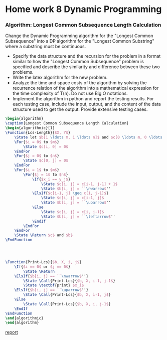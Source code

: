 # Home work 8 Dynamic Programming

### Algorithm: Longest Common Subsequence Length Calculation

Change the Dynamic Programming algorithm for the "Longest Common Subsequence" into a DP algorithm for the "Longest Common Substring" where a substring must be continuous.

* Specify the data structure and the recursion for the problem in a format similar to how the "Longest Common Subsequence" problem is specified and describe the similarity and difference between these two problems.
* Write the latex algorithm for the new problem.
* Analyze the time and space costs of the algorithm by solving the recurrence relation of the algorithm into a mathematical expression for the time complexity of T(n). Do not use Big O notations.
* Implement the algorithm in python and report the testing results. For each testing case, include the input, output, and the content of the data structure used to get the output. Provide extensive testing cases.

```latex
\begin{algorithm}
\caption{Longest Common Subsequence Length Calculation}
\begin{algorithmic}[1]
\Function{Lcs-Length}{$X, Y$}
    \State let $b[1 \ldots m, 1 \ldots n]$ and $c[0 \ldots m, 0 \ldots n]$ be new tables
    \For{$i = 0$ to $m$}
        \State $c[i, 0] = 0$
    \EndFor
    \For{$j = 0$ to $n$}
        \State $c[0, j] = 0$
    \EndFor
    \For{$i = 1$ to $m$}
        \For{$j = 1$ to $n$}
            \If{$x_i == y_j$}
                \State $c[i, j] = c[i-1, j-1] + 1$
                \State $b[i, j] = ``\nwarrow$''
            \ElsIf{$c[i-1, j] \geq c[i, j-1]$}
                \State $c[i, j] = c[i-1, j]$
                \State $b[i, j] = ``\uparrow$''
            \Else
                \State $c[i, j] = c[i, j-1]$
                \State $b[i, j] = ``\leftarrow$''
            \EndIf
        \EndFor
    \EndFor
    \State \Return $c$ and $b$
\EndFunction




\Function{Print-Lcs}{$b, X, i, j$}
    \If{$i == 0$ or $j == 0$}
        \State \Return
    \ElsIf{$b[i, j] == ``\nwarrow$''}
        \State \Call{Print-Lcs}{$b, X, i-1, j-1$}
        \State \textbf{print} $x_i$
    \ElsIf{$b[i, j] == ``\uparrow$''}
        \State \Call{Print-Lcs}{$b, X, i-1, j$}
    \Else
        \State \Call{Print-Lcs}{$b, X, i, j-1$}
    \EndIf
\EndFunction
\end{algorithmic}
\end{algorithm}

```

[report](5511_hw8.pdf)